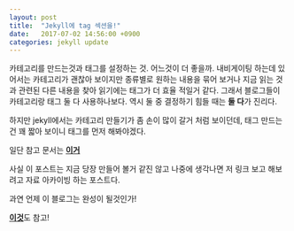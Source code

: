 ```yaml
---
layout: post
title:  "Jekyll에 tag 섹션을!"
date:   2017-07-02 14:56:00 +0900
categories: jekyll update
---
```

카테고리를 만드는것과 태그를 설정하는 것. 어느것이 더 좋을까.
내비게이팅 하는데 있어서는 카테고리가 괜찮아 보이지만 종류별로 원하는 내용을 묶어 보거나 지금 읽는 것과 관련된 다른 내용을 찾아 읽기에는 태그가 더 효율 적일거 같다.
그래서 블로그들이 카테고리랑 태그 둘 다 사용하나보다.
역시 둘 중 결정하기 힘들 때는 **둘 다**가 진리다.

하지만 jekyll에서는 카테고리 만들기가 좀 손이 많이 갈거 처럼 보이던데, 태그 만드는 건 꽤 짧아 보이니 태그를 먼저 해봐야겠다.

일단 참고 문서는 [**이거**](http://charliepark.org/tags-in-jekyll/)

사실 이 포스트는 지금 당장 만들어 볼거 같진 않고 나중에 생각나면 저 링크 보고 해보려고 자료 아카이빙 하는 포스트다.

과연 언제 이 블로그는 완성이 될것인가!

[**이것**](http://codinfox.github.io/dev/2015/03/06/use-tags-and-categories-in-your-jekyll-based-github-pages/)도 참고!
